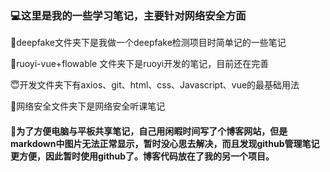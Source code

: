 ### 💻这里是我的一些学习笔记，主要针对网络安全方面



🤹deepfake文件夹下是我做一个deepfake检测项目时简单记的一些笔记



🌸ruoyi-vue+flowable 文件夹下是ruoyi开发的笔记，目前还在完善



😇开发文件夹下有axios、git、html、css、Javascript、vue的最基础用法



📡网络安全文件夹下是网络安全听课笔记



#### 🦈为了方便电脑与平板共享笔记，自己用闲暇时间写了个博客网站，但是markdown中图片无法正常显示，暂时没心思去解决，而且发现github管理笔记更方便，因此暂时使用github了。博客代码放在了我的另一个项目。

